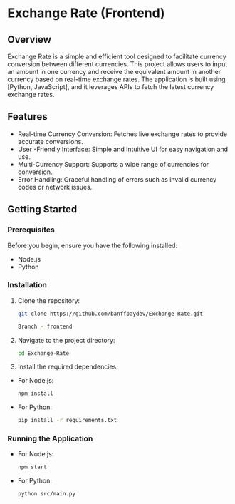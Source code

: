 
# Exchange Rate (Frontend)
## Overview
Exchange Rate is a simple and efficient tool designed to facilitate currency conversion between different currencies. This project allows users to input an amount in one currency and receive the equivalent amount in another currency based on real-time exchange rates. The application is built using [Python, JavaScript], and it leverages APIs to fetch the latest currency exchange rates.


## Features
- Real-time Currency Conversion: Fetches live exchange rates to provide accurate conversions.
- User -Friendly Interface: Simple and intuitive UI for easy navigation and use.
- Multi-Currency Support: Supports a wide range of currencies for conversion.
- Error Handling: Graceful handling of errors such as invalid currency codes or network issues.


## Getting Started
### Prerequisites
Before you begin, ensure you have the following installed:

- Node.js
- Python



### Installation
1. Clone the repository:

    ```bash
    git clone https://github.com/banffpaydev/Exchange-Rate.git

    Branch - frontend

    ```

2. Navigate to the project directory:

    ```bash
    cd Exchange-Rate
    ```

3. Install the required dependencies:

- For Node.js:
    ```bash
    npm install
    ```
- For Python:
    ```bash
    pip install -r requirements.txt
    ```



### Running the Application
- For Node.js:

    ```bash
    npm start
    ```
- For Python:

    ```bash
    python src/main.py
    ```
